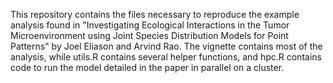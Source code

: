 This repository contains the files necessary to reproduce the example analysis found in "Investigating Ecological Interactions in the Tumor Microenvironment using Joint Species Distribution Models for Point Patterns" by Joel Eliason and Arvind Rao. The vignette contains most of the analysis, while utils.R contains several helper functions, and hpc.R contains code to run the model detailed in the paper in parallel on a cluster.

